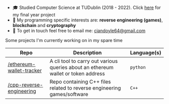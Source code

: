 - 🎓 Studied Computer Science at TUDublin (2018 - 2022). Click [here](https://github.com/CianDoyleTUD/final-year-project) for my final year project 
- 💭 My programming specific interests are: __reverse engineering (games)__, __blockchain__ and __cryptography__ 
- 📧 To get in touch feel free to email me: ciandoyle64@gmail.com

Some projects I'm currently working on in my spare time

|Repo         |Description                     |Language(s)                  |
|----------------|-------------------------------|-----------------------------|
| [/ethereum-wallet-tracker](https://github.com/doylecian/ethereum-wallet-tracker) | A cli tool to carry out various queries about an ethereum wallet or token address | `python` |
| [/cpp-reverse-engineering](https://github.com/doylecian/cpp-reverse-engineering) | Repo containing C++ files related to reverse engineering games/software | `C++` |

<!---
doylecian/doylecian is a ✨ special ✨ repository because its `README.md` (this file) appears on your GitHub profile.
You can click the Preview link to take a look at your changes.
--->
